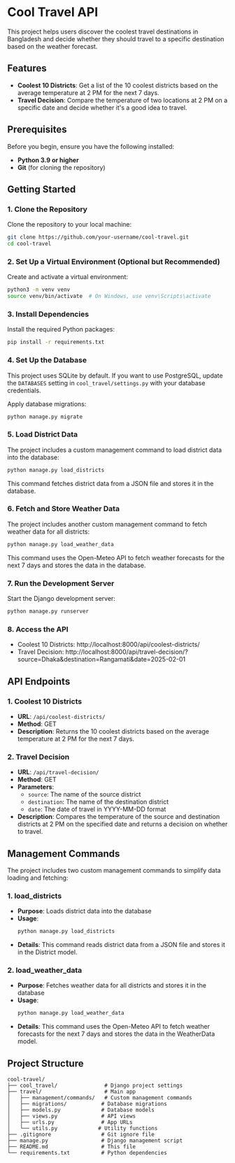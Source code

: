 # Cool Travel API

This project helps users discover the coolest travel destinations in Bangladesh and decide whether they should travel to a specific destination based on the weather forecast.

## Features

- **Coolest 10 Districts**: Get a list of the 10 coolest districts based on the average temperature at 2 PM for the next 7 days.
- **Travel Decision**: Compare the temperature of two locations at 2 PM on a specific date and decide whether it's a good idea to travel.

## Prerequisites

Before you begin, ensure you have the following installed:
- **Python 3.9 or higher**
- **Git** (for cloning the repository)

## Getting Started

### 1. Clone the Repository

Clone the repository to your local machine:
```bash
git clone https://github.com/your-username/cool-travel.git
cd cool-travel
```

### 2. Set Up a Virtual Environment (Optional but Recommended)

Create and activate a virtual environment:
```bash
python3 -m venv venv
source venv/bin/activate  # On Windows, use venv\Scripts\activate
```

### 3. Install Dependencies

Install the required Python packages:
```bash
pip install -r requirements.txt
```

### 4. Set Up the Database

This project uses SQLite by default. If you want to use PostgreSQL, update the `DATABASES` setting in `cool_travel/settings.py` with your database credentials.

Apply database migrations:
```bash
python manage.py migrate
```

### 5. Load District Data

The project includes a custom management command to load district data into the database:
```bash
python manage.py load_districts
```

This command fetches district data from a JSON file and stores it in the database.

### 6. Fetch and Store Weather Data

The project includes another custom management command to fetch weather data for all districts:
```bash
python manage.py load_weather_data
```

This command uses the Open-Meteo API to fetch weather forecasts for the next 7 days and stores the data in the database.

### 7. Run the Development Server

Start the Django development server:
```bash
python manage.py runserver
```

### 8. Access the API

- Coolest 10 Districts: http://localhost:8000/api/coolest-districts/
- Travel Decision: http://localhost:8000/api/travel-decision/?source=Dhaka&destination=Rangamati&date=2025-02-01

## API Endpoints

### 1. Coolest 10 Districts

- **URL**: `/api/coolest-districts/`
- **Method**: GET
- **Description**: Returns the 10 coolest districts based on the average temperature at 2 PM for the next 7 days.

### 2. Travel Decision

- **URL**: `/api/travel-decision/`
- **Method**: GET
- **Parameters**:
  - `source`: The name of the source district
  - `destination`: The name of the destination district
  - `date`: The date of travel in YYYY-MM-DD format
- **Description**: Compares the temperature of the source and destination districts at 2 PM on the specified date and returns a decision on whether to travel.

## Management Commands

The project includes two custom management commands to simplify data loading and fetching:

### 1. load_districts

- **Purpose**: Loads district data into the database
- **Usage**:
  ```bash
  python manage.py load_districts
  ```
- **Details**: This command reads district data from a JSON file and stores it in the District model.

### 2. load_weather_data

- **Purpose**: Fetches weather data for all districts and stores it in the database
- **Usage**:
  ```bash
  python manage.py load_weather_data
  ```
- **Details**: This command uses the Open-Meteo API to fetch weather forecasts for the next 7 days and stores the data in the WeatherData model.

## Project Structure

```
cool-travel/
├── cool_travel/               # Django project settings
├── travel/                    # Main app
│   ├── management/commands/   # Custom management commands
│   ├── migrations/           # Database migrations
│   ├── models.py             # Database models
│   ├── views.py              # API views
│   ├── urls.py               # App URLs
│   └── utils.py             # Utility functions
├── .gitignore                # Git ignore file
├── manage.py                 # Django management script
├── README.md                 # This file
└── requirements.txt          # Python dependencies
```
